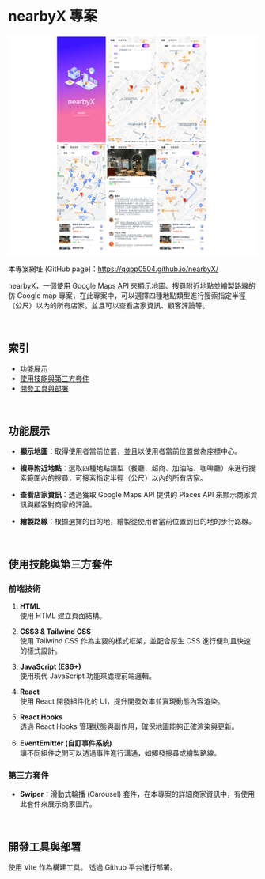 # nearbyX 專案

![Website Screenshot](src/assets/screenshot/screenshot.png)

本專案網址 (GitHub page)：https://qqpp0504.github.io/nearbyX/

nearbyX，一個使用 Google Maps API 來顯示地圖、搜尋附近地點並繪製路線的仿 Google map 專案，在此專案中，可以選擇四種地點類型進行搜索指定半徑（公尺）以內的所有店家。並且可以查看店家資訊、顧客評論等。

<br>

## 索引

- [功能展示](#功能展示)
- [使用技能與第三方套件](#使用技能與第三方套件)
- [開發工具與部署](#開發工具與部署)

<br>

## 功能展示

- **顯示地圖**：取得使用者當前位置，並且以使用者當前位置做為座標中心。

- **搜尋附近地點**：選取四種地點類型（餐廳、超商、加油站、咖啡廳）來進行搜索範圍內的搜尋，可搜索指定半徑（公尺）以內的所有店家。

- **查看店家資訊**：透過獲取 Google Maps API 提供的 Places API 來顯示商家資訊與顧客對商家的評論。

- **繪製路線**：根據選擇的目的地，繪製從使用者當前位置到目的地的步行路線。

<br>

## 使用技能與第三方套件

### 前端技術

1. **HTML**  
   使用 HTML 建立頁面結構。

2. **CSS3 & Tailwind CSS**  
   使用 Tailwind CSS 作為主要的樣式框架，並配合原生 CSS 進行便利且快速的樣式設計。

3. **JavaScript (ES6+)**  
   使用現代 JavaScript 功能來處理前端邏輯。

4. **React**  
   使用 React 開發組件化的 UI，提升開發效率並實現動態內容渲染。

5. **React Hooks**  
   透過 React Hooks 管理狀態與副作用，確保地圖能夠正確渲染與更新。

6. **EventEmitter (自訂事件系統)**  
   讓不同組件之間可以透過事件進行溝通，如觸發搜尋或繪製路線。

### 第三方套件

- **Swiper**：滑動式輪播 (Carousel) 套件，在本專案的詳細商家資訊中，有使用此套件來展示商家圖片。

<br>

## 開發工具與部署

使用 Vite 作為構建工具。 透過 Github 平台進行部署。
